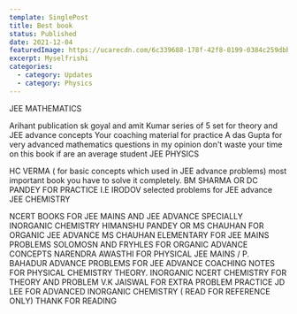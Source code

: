 ```yaml
---
template: SinglePost
title: Best book
status: Published
date: 2021-12-04
featuredImage: https://ucarecdn.com/6c339688-178f-42f8-8199-0384c259dbb7/
excerpt: Myselfrishi
categories:
  - category: Updates
  - category: Physics
---
```

JEE MATHEMATICS

Arihant publication sk goyal and amit Kumar series of 5 set for theory and JEE advance concepts
Your coaching material for practice
A das Gupta for very advanced mathematics questions in my opinion don't waste your time on this book if are an average student
JEE PHYSICS

HC VERMA ( for basic concepts which used in JEE advance problems) most important book you have to solve it completely.
BM SHARMA OR DC PANDEY FOR PRACTICE
I.E IRODOV selected problems for JEE advance
JEE CHEMISTRY

NCERT BOOKS FOR JEE MAINS AND JEE ADVANCE SPECIALLY INORGANIC CHEMISTRY
HIMANSHU PANDEY OR MS CHAUHAN FOR ORGANIC JEE ADVANCE
MS CHAUHAN ELEMENTARY FOR JEE MAINS PROBLEMS
SOLOMOSN AND FRYHLES FOR ORGANIC ADVANCE CONCEPTS
NARENDRA AWASTHI FOR PHYSICAL JEE MAINS / P. BAHADUR ADVANCE PROBLEMS FOR JEE ADVANCE
COACHING NOTES FOR PHYSICAL CHEMISTRY THEORY.
INORGANIC NCERT CHEMISTRY FOR THEORY AND PROBLEM V.K JAISWAL FOR EXTRA PROBLEM PRACTICE
JD LEE FOR ADVANCED INORGANIC CHEMISTRY ( READ FOR REFERENCE ONLY)
THANK FOR READING 